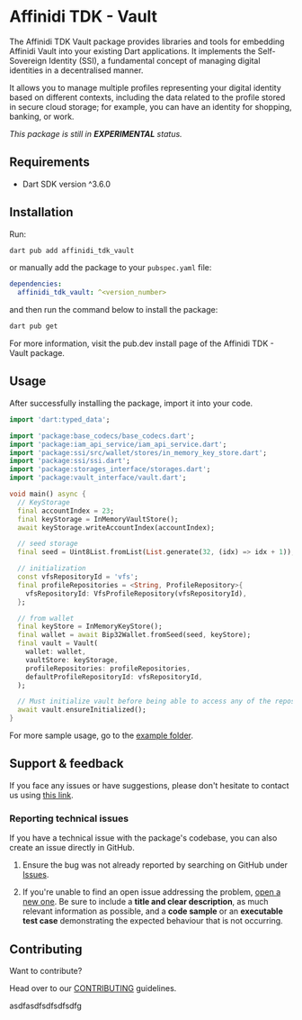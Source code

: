 # Affinidi TDK - Vault

The Affinidi TDK Vault package provides libraries and tools for embedding Affinidi Vault into your existing Dart applications. It implements the Self-Sovereign Identity (SSI), a fundamental concept of managing digital identities in a decentralised manner.

It allows you to manage multiple profiles representing your digital identity based on different contexts, including the data related to the profile stored in secure cloud storage; for example, you can have an identity for shopping, banking, or work.

*This package is still in **EXPERIMENTAL** status.* 

## Requirements

- Dart SDK version ^3.6.0

## Installation

Run:

```bash
dart pub add affinidi_tdk_vault
```

or manually add the package to your `pubspec.yaml` file:

```yaml
dependencies:
  affinidi_tdk_vault: ^<version_number>
```

and then run the command below to install the package:

```bash
dart pub get
```

For more information, visit the pub.dev install page of the Affinidi TDK - Vault package.

## Usage

After successfully installing the package, import it into your code.

```dart
import 'dart:typed_data';

import 'package:base_codecs/base_codecs.dart';
import 'package:iam_api_service/iam_api_service.dart';
import 'package:ssi/src/wallet/stores/in_memory_key_store.dart';
import 'package:ssi/ssi.dart';
import 'package:storages_interface/storages.dart';
import 'package:vault_interface/vault.dart';

void main() async {
  // KeyStorage
  final accountIndex = 23;
  final keyStorage = InMemoryVaultStore();
  await keyStorage.writeAccountIndex(accountIndex);

  // seed storage
  final seed = Uint8List.fromList(List.generate(32, (idx) => idx + 1));

  // initialization
  const vfsRepositoryId = 'vfs';
  final profileRepositories = <String, ProfileRepository>{
    vfsRepositoryId: VfsProfileRepository(vfsRepositoryId),
  };

  // from wallet
  final keyStore = InMemoryKeyStore();
  final wallet = await Bip32Wallet.fromSeed(seed, keyStore);
  final vault = Vault(
    wallet: wallet,
    vaultStore: keyStorage,
    profileRepositories: profileRepositories,
    defaultProfileRepositoryId: vfsRepositoryId,
  );

  // Must initialize vault before being able to access any of the repositories
  await vault.ensureInitialized();
}

```

For more sample usage, go to the [example folder](https://github.com/affinidi/affinidi-tdk/tree/main/libs/dart/vault/example).


## Support & feedback

If you face any issues or have suggestions, please don't hesitate to contact us using [this link](https://share.hsforms.com/1i-4HKZRXSsmENzXtPdIG4g8oa2v).

### Reporting technical issues

If you have a technical issue with the package's codebase, you can also create an issue directly in GitHub.

1. Ensure the bug was not already reported by searching on GitHub under
   [Issues](https://github.com/affinidi/affinidi-tdk/issues).

2. If you're unable to find an open issue addressing the problem,
   [open a new one](https://github.com/affinidi/affinidi-tdk/issues/new).
   Be sure to include a **title and clear description**, as much relevant information as possible,
   and a **code sample** or an **executable test case** demonstrating the expected behaviour that is not occurring.

## Contributing

Want to contribute?

Head over to our [CONTRIBUTING](https://github.com/affinidi/affinidi-tdk/blob/main/CONTRIBUTING.md) guidelines.


asdfasdfsdfsdfsdfg